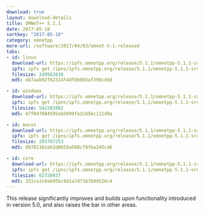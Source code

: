 ```yaml
---
download: true
layout: download-details
title: OMNeT++ 5.1.1
date: 2017-05-10
sortkey: "2017-05-10"
category: omnetpp
more-url: /software/2017/04/03/omnet-5-1-released
tabs:
- id: linux
  download-url: https://ipfs.omnetpp.org/release/5.1.1/omnetpp-5.1.1-src-linux.tgz
  ipfs: ipfs get /ipns/ipfs.omnetpp.org/release/5.1.1/omnetpp-5.1.1-src-linux.tgz
  filesize: 249562636
  md5: eb7aab92f62314f4df060b5af399cddd

- id: windows
  download-url: https://ipfs.omnetpp.org/release/5.1.1/omnetpp-5.1.1-src-windows.zip
  ipfs: ipfs get /ipns/ipfs.omnetpp.org/release/5.1.1/omnetpp-5.1.1-src-windows.zip
  filesize: 542281882
  md5: 47f047884595eb5899fe2cb56c111d9a

- id: macos
  download-url: https://ipfs.omnetpp.org/release/5.1.1/omnetpp-5.1.1-src-macosx.tgz
  ipfs: ipfs get /ipns/ipfs.omnetpp.org/release/5.1.1/omnetpp-5.1.1-src-macosx.tgz
  filesize: 293787253
  md5: 09702381e63d0659a588cf8fba245c46

- id: core
  download-url: https://ipfs.omnetpp.org/release/5.1.1/omnetpp-5.1.1-src-core.tgz
  ipfs: ipfs get /ipns/ipfs.omnetpp.org/release/5.1.1/omnetpp-5.1.1-src-core.tgz
  filesize: 62720937
  md5: 332ce2c9a695bc9d1a7d7167b9d526c4
---
```


This release significantly improves and builds upon functionality introduced in version 5.0, and also raises the bar in other areas.
